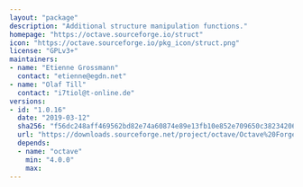 ```yaml
---
layout: "package"
description: "Additional structure manipulation functions."
homepage: "https://octave.sourceforge.io/struct"
icon: "https://octave.sourceforge.io/pkg_icon/struct.png"
license: "GPLv3+"
maintainers:
- name: "Etienne Grossmann"
  contact: "etienne@egdn.net"
- name: "Olaf Till"
  contact: "i7tiol@t-online.de"
versions:
- id: "1.0.16"
  date: "2019-03-12"
  sha256: "f56dc248aff469562bd82e74a60874e89e13fb10e852e709650c38234206a23f"
  url: "https://downloads.sourceforge.net/project/octave/Octave%20Forge%20Packages/Individual%20Package%20Releases/struct-1.0.16.tar.gz"
  depends:
  - name: "octave"
    min: "4.0.0"
    max:
---
```

